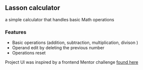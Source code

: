 ## Lasson calculator
a simple calculator that handles basic Math operations

### Features
- Basic operations (addition, subtraction, multiplication, divison )
- Operand edit by deleting the previous number
- Operations reset

Project UI was inspired by a frontend Mentor challenge [found here](https://www.frontendmentor.io/challenges/calculator-app-9lteq5N29)
